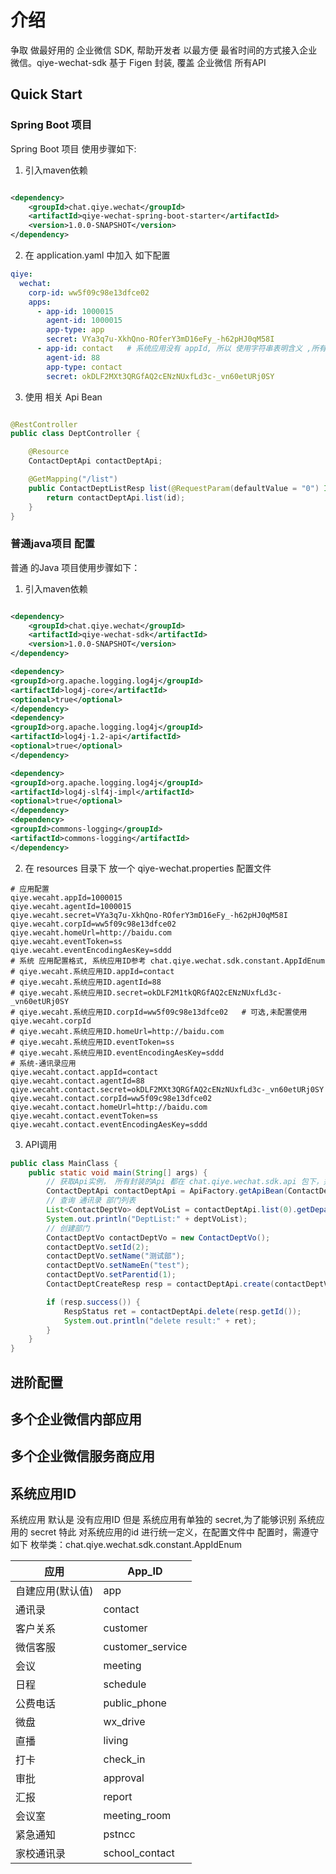# 介绍

争取 做最好用的 企业微信 SDK, 帮助开发者 以最方便 最省时间的方式接入企业微信。qiye-wechat-sdk 基于 Figen 封装, 覆盖 企业微信 所有API

## Quick Start

### Spring Boot 项目

Spring Boot 项目 使用步骤如下:

1. 引入maven依赖

```xml

<dependency>
    <groupId>chat.qiye.wechat</groupId>
    <artifactId>qiye-wechat-spring-boot-starter</artifactId>
    <version>1.0.0-SNAPSHOT</version>
</dependency>
```

2. 在 application.yaml 中加入 如下配置

```yaml
qiye:
  wechat:
    corp-id: ww5f09c98e13dfce02
    apps:
      - app-id: 1000015
        agent-id: 1000015
        app-type: app
        secret: VYa3q7u-XkhQno-ROferY3mD16eFy_-h62pHJ0qM58I
      - app-id: contact   # 系统应用没有 appId, 所以 使用字符串表明含义 ,所有 系统应用ID别名 见文后说明
        agent-id: 88
        app-type: contact
        secret: okDLF2MXt3QRGfAQ2cENzNUxfLd3c-_vn60etURj0SY

```

3. 使用 相关 Api Bean

```java

@RestController
public class DeptController {

    @Resource
    ContactDeptApi contactDeptApi;

    @GetMapping("/list")
    public ContactDeptListResp list(@RequestParam(defaultValue = "0") Integer id) {
        return contactDeptApi.list(id);
    }
}

```

### 普通java项目 配置

普通 的Java 项目使用步骤如下：

1. 引入maven依赖

```xml

<dependency>
    <groupId>chat.qiye.wechat</groupId>
    <artifactId>qiye-wechat-sdk</artifactId>
    <version>1.0.0-SNAPSHOT</version>
</dependency>

<dependency>
<groupId>org.apache.logging.log4j</groupId>
<artifactId>log4j-core</artifactId>
<optional>true</optional>
</dependency>
<dependency>
<groupId>org.apache.logging.log4j</groupId>
<artifactId>log4j-1.2-api</artifactId>
<optional>true</optional>
</dependency>

<dependency>
<groupId>org.apache.logging.log4j</groupId>
<artifactId>log4j-slf4j-impl</artifactId>
<optional>true</optional>
</dependency>
<dependency>
<groupId>commons-logging</groupId>
<artifactId>commons-logging</artifactId>
</dependency>
```

2. 在 resources 目录下 放一个 qiye-wechat.properties 配置文件

```properties
# 应用配置
qiye.wecaht.appId=1000015
qiye.wecaht.agentId=1000015
qiye.wecaht.secret=VYa3q7u-XkhQno-ROferY3mD16eFy_-h62pHJ0qM58I
qiye.wecaht.corpId=ww5f09c98e13dfce02
qiye.wecaht.homeUrl=http://baidu.com
qiye.wecaht.eventToken=ss
qiye.wecaht.eventEncodingAesKey=sddd
# 系统 应用配置格式, 系统应用ID参考 chat.qiye.wechat.sdk.constant.AppIdEnum
# qiye.wecaht.系统应用ID.appId=contact
# qiye.wecaht.系统应用ID.agentId=88
# qiye.wecaht.系统应用ID.secret=okDLF2M1tkQRGfAQ2cENzNUxfLd3c-_vn60etURj0SY
# qiye.wecaht.系统应用ID.corpId=ww5f09c98e13dfce02   # 可选,未配置使用  qiye.wecaht.corpId
# qiye.wecaht.系统应用ID.homeUrl=http://baidu.com
# qiye.wecaht.系统应用ID.eventToken=ss
# qiye.wecaht.系统应用ID.eventEncodingAesKey=sddd
# 系统-通讯录应用
qiye.wecaht.contact.appId=contact
qiye.wecaht.contact.agentId=88
qiye.wecaht.contact.secret=okDLF2MXt3QRGfAQ2cENzNUxfLd3c-_vn60etURj0SY
qiye.wecaht.contact.corpId=ww5f09c98e13dfce02
qiye.wecaht.contact.homeUrl=http://baidu.com
qiye.wecaht.contact.eventToken=ss
qiye.wecaht.contact.eventEncodingAesKey=sddd

```

3. API调用

```java
public class MainClass {
    public static void main(String[] args) {
        // 获取Api实例， 所有封装的Api 都在 chat.qiye.wechat.sdk.api 包下，并以Api结尾
        ContactDeptApi contactDeptApi = ApiFactory.getApiBean(ContactDeptApi.class, new ApiConfigurationDefaultProvider());
        // 查询 通讯录 部门列表
        List<ContactDeptVo> deptVoList = contactDeptApi.list(0).getDepartment();
        System.out.println("DeptList:" + deptVoList);
        // 创建部门
        ContactDeptVo contactDeptVo = new ContactDeptVo();
        contactDeptVo.setId(2);
        contactDeptVo.setName("测试部");
        contactDeptVo.setNameEn("test");
        contactDeptVo.setParentid(1);
        ContactDeptCreateResp resp = contactDeptApi.create(contactDeptVo);

        if (resp.success()) {
            RespStatus ret = contactDeptApi.delete(resp.getId());
            System.out.println("delete result:" + ret);
        }
    }
}
```

## 进阶配置

## 多个企业微信内部应用

## 多个企业微信服务商应用

## 系统应用ID

系统应用 默认是 没有应用ID 但是 系统应用有单独的 secret,为了能够识别 系统应用的 secret 特此 对系统应用的id 进行统一定义，在配置文件中 配置时，需遵守如下
枚举类：chat.qiye.wechat.sdk.constant.AppIdEnum

| 应用        | App_ID           |
|-----------|------------------|
| 自建应用(默认值) | app           |
| 通讯录       | contact          |
| 客户关系      | customer         |
| 微信客服      | customer_service |
| 会议        | meeting          |
| 日程        | schedule         |
| 公费电话      | public_phone     |
| 微盘        | wx_drive         |
| 直播        | living           |
| 打卡        | check_in         |
| 审批        | approval         |
| 汇报        | report           |
| 会议室       | meeting_room     |
| 紧急通知      | pstncc           |
| 家校通讯录     | school_contact   |
